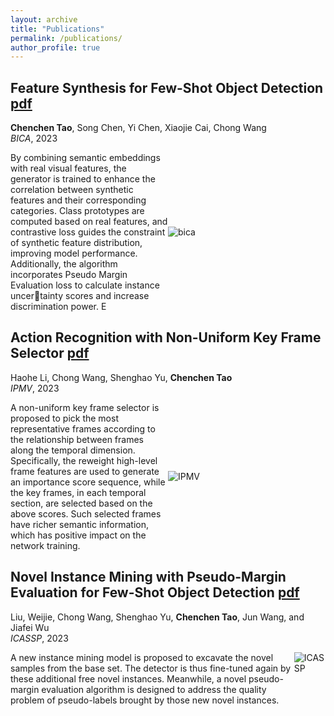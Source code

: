 ```yaml
---
layout: archive
title: "Publications"
permalink: /publications/
author_profile: true
---
```


**Feature Synthesis for Few-Shot Object Detection** [pdf](http://16422004.github.io/files/bica.pdf)
---
**Chenchen Tao**, Song Chen, Yi Chen, Xiaojie Cai, Chong Wang<br/>
*BICA*, 2023

<div style="display: flex; align-items: center;">
  <div style="width:50%">
    By combining semantic embeddings with real visual features, the generator
is trained to enhance the correlation between synthetic features and their
corresponding categories. Class prototypes are computed based on real
features, and contrastive loss guides the constraint of synthetic feature
distribution, improving model performance. Additionally, the algorithm
incorporates Pseudo Margin Evaluation loss to calculate instance uncertainty scores and increase discrimination power. E
  </div>
  <div style="width:50%">
    <img src="https://16422004.github.io/images/bica.PNG" alt="bica">
  </div>
</div>

**Action Recognition with Non-Uniform Key Frame Selector** [pdf](http://16422004.github.io/files/ipmv.pdf)
---
Haohe Li, Chong Wang, Shenghao Yu, **Chenchen Tao**<br/>
*IPMV*, 2023

<div style="display: flex; align-items: center;">
  <div style="width:50%">
    A non-uniform key frame selector is proposed to pick the most representative frames according to the relationship between frames along the temporal dimension. Specifically,
the reweight high-level frame features are used to generate an importance score sequence, while the key frames, in each temporal
section, are selected based on the above scores. Such selected frames
have richer semantic information, which has positive impact on the
network training.
  </div>
  <div style="width:50%">
    <img src="https://16422004.github.io/images/ipmv.PNG" alt="IPMV">
  </div>
</div>


**Novel Instance Mining with Pseudo-Margin Evaluation for Few-Shot Object Detection** [pdf](http://16422004.github.io/files/icassp.pdf)<br/>
---
Liu, Weijie, Chong Wang, Shenghao Yu, **Chenchen Tao**, Jun Wang, and Jiafei Wu<br/>
*ICASSP*, 2023

<div style="display: flex; align-items: left;">
  <div style="width：50%">
    A new instance mining model is proposed to excavate the novel samples from the base set. The detector 
    is thus fine-tuned again by these additional free novel 
    instances. Meanwhile, a novel pseudo-margin evaluation
    algorithm is designed to address the quality problem of 
    pseudo-labels brought by those new novel instances.
  </div>
  <div style="width：50%">
    <img src="https://16422004.github.io/images/icassp.PNG" alt="ICASSP">
  </div>
</div>


